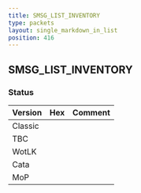 ```yaml
---
title: SMSG_LIST_INVENTORY
type: packets
layout: single_markdown_in_list
position: 416
---
```


## SMSG_LIST_INVENTORY

### Status

Version | Hex | Comment
---------- | ---------- | ---------- 
Classic |  |  
TBC |  |  
WotLK |  |  
Cata |  |  
MoP |  |  